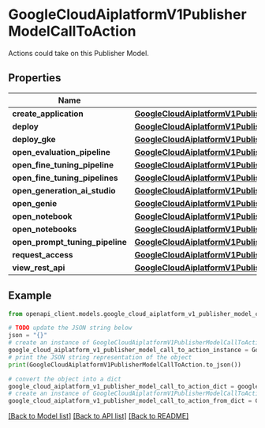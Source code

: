 # GoogleCloudAiplatformV1PublisherModelCallToAction

Actions could take on this Publisher Model.

## Properties

Name | Type | Description | Notes
------------ | ------------- | ------------- | -------------
**create_application** | [**GoogleCloudAiplatformV1PublisherModelCallToActionRegionalResourceReferences**](GoogleCloudAiplatformV1PublisherModelCallToActionRegionalResourceReferences.md) |  | [optional] 
**deploy** | [**GoogleCloudAiplatformV1PublisherModelCallToActionDeploy**](GoogleCloudAiplatformV1PublisherModelCallToActionDeploy.md) |  | [optional] 
**deploy_gke** | [**GoogleCloudAiplatformV1PublisherModelCallToActionDeployGke**](GoogleCloudAiplatformV1PublisherModelCallToActionDeployGke.md) |  | [optional] 
**open_evaluation_pipeline** | [**GoogleCloudAiplatformV1PublisherModelCallToActionRegionalResourceReferences**](GoogleCloudAiplatformV1PublisherModelCallToActionRegionalResourceReferences.md) |  | [optional] 
**open_fine_tuning_pipeline** | [**GoogleCloudAiplatformV1PublisherModelCallToActionRegionalResourceReferences**](GoogleCloudAiplatformV1PublisherModelCallToActionRegionalResourceReferences.md) |  | [optional] 
**open_fine_tuning_pipelines** | [**GoogleCloudAiplatformV1PublisherModelCallToActionOpenFineTuningPipelines**](GoogleCloudAiplatformV1PublisherModelCallToActionOpenFineTuningPipelines.md) |  | [optional] 
**open_generation_ai_studio** | [**GoogleCloudAiplatformV1PublisherModelCallToActionRegionalResourceReferences**](GoogleCloudAiplatformV1PublisherModelCallToActionRegionalResourceReferences.md) |  | [optional] 
**open_genie** | [**GoogleCloudAiplatformV1PublisherModelCallToActionRegionalResourceReferences**](GoogleCloudAiplatformV1PublisherModelCallToActionRegionalResourceReferences.md) |  | [optional] 
**open_notebook** | [**GoogleCloudAiplatformV1PublisherModelCallToActionRegionalResourceReferences**](GoogleCloudAiplatformV1PublisherModelCallToActionRegionalResourceReferences.md) |  | [optional] 
**open_notebooks** | [**GoogleCloudAiplatformV1PublisherModelCallToActionOpenNotebooks**](GoogleCloudAiplatformV1PublisherModelCallToActionOpenNotebooks.md) |  | [optional] 
**open_prompt_tuning_pipeline** | [**GoogleCloudAiplatformV1PublisherModelCallToActionRegionalResourceReferences**](GoogleCloudAiplatformV1PublisherModelCallToActionRegionalResourceReferences.md) |  | [optional] 
**request_access** | [**GoogleCloudAiplatformV1PublisherModelCallToActionRegionalResourceReferences**](GoogleCloudAiplatformV1PublisherModelCallToActionRegionalResourceReferences.md) |  | [optional] 
**view_rest_api** | [**GoogleCloudAiplatformV1PublisherModelCallToActionViewRestApi**](GoogleCloudAiplatformV1PublisherModelCallToActionViewRestApi.md) |  | [optional] 

## Example

```python
from openapi_client.models.google_cloud_aiplatform_v1_publisher_model_call_to_action import GoogleCloudAiplatformV1PublisherModelCallToAction

# TODO update the JSON string below
json = "{}"
# create an instance of GoogleCloudAiplatformV1PublisherModelCallToAction from a JSON string
google_cloud_aiplatform_v1_publisher_model_call_to_action_instance = GoogleCloudAiplatformV1PublisherModelCallToAction.from_json(json)
# print the JSON string representation of the object
print(GoogleCloudAiplatformV1PublisherModelCallToAction.to_json())

# convert the object into a dict
google_cloud_aiplatform_v1_publisher_model_call_to_action_dict = google_cloud_aiplatform_v1_publisher_model_call_to_action_instance.to_dict()
# create an instance of GoogleCloudAiplatformV1PublisherModelCallToAction from a dict
google_cloud_aiplatform_v1_publisher_model_call_to_action_from_dict = GoogleCloudAiplatformV1PublisherModelCallToAction.from_dict(google_cloud_aiplatform_v1_publisher_model_call_to_action_dict)
```
[[Back to Model list]](../README.md#documentation-for-models) [[Back to API list]](../README.md#documentation-for-api-endpoints) [[Back to README]](../README.md)


